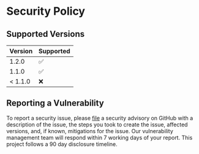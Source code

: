 # Security Policy

## Supported Versions

| Version | Supported          |
| ------- | ------------------ |
| 1.2.0   | :white_check_mark: |
| 1.1.0   | :white_check_mark: |
| < 1.1.0 | :x:                |

## Reporting a Vulnerability

To report a security issue, please [file] a security advisory on GitHub
with a description of the issue, the steps you took to create the issue,
affected versions, and, if known, mitigations for the issue. Our vulnerability
management team will respond within 7 working days of your report. This project
follows a 90 day disclosure timeline.

[file]: https://github.com/haskell-actions/hlint-scan/issues
